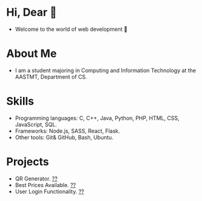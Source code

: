 # Hi, Dear 👋
- Welcome to the world of web development 👀
# About Me
- I am a student majoring in Computing and Information Technology at the AASTMT, Department of CS.
# Skills
- Programming languages: C, C++, Java, Python, PHP, HTML, CSS, JavaScript, SQL.
- Frameworks: Node.js, SASS, React, Flask.
- Other tools: Git& GitHub, Bash, Ubuntu.
# Projects
- QR Generator. <a href="https://github.com/Thomas-Karam/QR_Generator">??</a>
- Best Prices Available. <a href="https://github.com/Thomas-Karam/Best_Prices_Available">??</a>
- User Login Functionality. <a href="https://github.com/Thomas-Karam/User_Login_Functionality">??</a>
